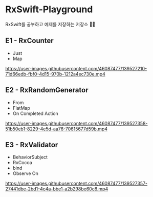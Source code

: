# RxSwift-Playground
RxSwift를 공부하고 예제를 저장하는 저장소 🧞‍♂️

## E1 - RxCounter
- Just
- Map

https://user-images.githubusercontent.com/46087477/139527210-71d66edb-fbf0-4d15-970b-1212a4ec730e.mp4

## E2 - RxRandomGenerator
- From
- FlatMap
- On Completed Action

https://user-images.githubusercontent.com/46087477/139527358-51b50eb1-8229-4e5d-aa76-70615677d59b.mp4

## E3 - RxValidator 
- BehaviorSubject
- RxCocoa
- bind
- Observe On

https://user-images.githubusercontent.com/46087477/139527357-27441dbe-2bd1-4c4a-bbe1-a2b298be60c8.mp4

